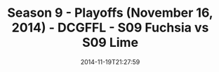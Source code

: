 ---
title: Season 9 - Playoffs (November 16, 2014) - DCGFFL - S09 Fuchsia vs S09 Lime
teams-score:
- team: _teams/s09-fuchsia.md
  score:
- team: _teams/s09-lime.md
  score: 14
mvp: Jason Clevenger (Fuchsia), Amanda Livingstone (Lime)
game-ball: N/A
season: 9
week:
date: '2014-11-19T21:27:59'
pageid: season-9-playoffs-4456-vs-4460
---